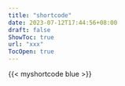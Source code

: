 ```yaml
---
title: "shortcode"
date: 2023-07-12T17:44:56+08:00
draft: false
ShowToc: true
url: "xxx"
TocOpen: true
---
```


{{< myshortcode blue >}}


